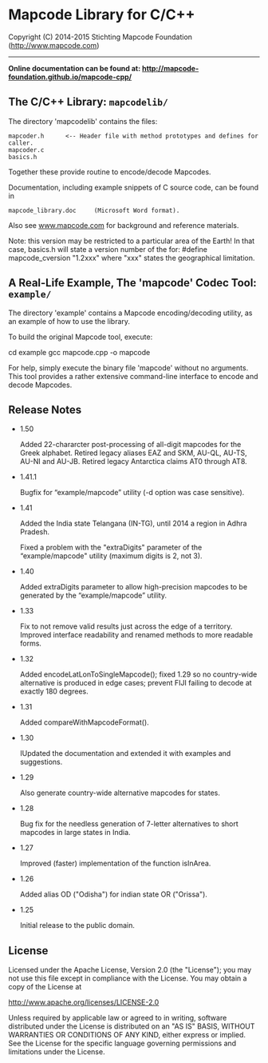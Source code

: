 # Mapcode Library for C/C++

Copyright (C) 2014-2015 Stichting Mapcode Foundation (http://www.mapcode.com)

----

**Online documentation can be found at: http://mapcode-foundation.github.io/mapcode-cpp/**


## The C/C++ Library: `mapcodelib/`

The directory 'mapcodelib' contains the files:

	mapcoder.h      <-- Header file with method prototypes and defines for caller.
	mapcoder.c
	basics.h

Together these provide routine to encode/decode Mapcodes.

Documentation, including example snippets of C source code, can be found in

	mapcode_library.doc     (Microsoft Word format).

Also see www.mapcode.com for background and reference materials.

Note: this version may be restricted to a particular area of the Earth!
In that case, basics.h will state a version number of the for:
	#define mapcode_cversion "1.2xxx"
where "xxx" states the geographical limitation.


## A Real-Life Example, The 'mapcode' Codec Tool: `example/`

The directory 'example' contains a Mapcode encoding/decoding utility, as an example
of how to use the library.

To build the original Mapcode tool, execute:

  cd example
  gcc mapcode.cpp -o mapcode

For help, simply execute the binary file 'mapcode' without no arguments.
This tool provides a rather extensive command-line interface to encode and
decode Mapcodes.


## Release Notes

* 1.50

    Added 22-chararcter post-processing of all-digit mapcodes for the Greek alphabet.
	Retired legacy aliases EAZ and SKM, AU-QL, AU-TS, AU-NI and AU-JB.
	Retired legacy Antarctica claims AT0 through AT8.

* 1.41.1

    Bugfix for “example/mapcode” utility (-d option was case sensitive).

* 1.41

    Added the India state Telangana (IN-TG), until 2014 a region in Adhra Pradesh.

    Fixed a problem with the "extraDigits" parameter of the “example/mapcode" utility (maximum digits is 2, not 3).

* 1.40

    Added extraDigits parameter to allow high-precision mapcodes to be generated by the “example/mapcode” utility.

* 1.33

    Fix to not remove valid results just across the edge of a territory.
    Improved interface readability and renamed methods to more readable forms.

* 1.32

    Added encodeLatLonToSingleMapcode(); fixed 1.29 so no country-wide alternative
    is produced in edge cases; prevent FIJI failing to decode at exactly 180 degrees.

* 1.31

    Added compareWithMapcodeFormat().

* 1.30

    IUpdated the documentation and extended it with examples and suggestions.

* 1.29

    Also generate country-wide alternative mapcodes for states.

* 1.28

    Bug fix for the needless generation of 7-letter alternatives to short mapcodes
    in large states in India.

* 1.27

    Improved (faster) implementation of the function isInArea.

* 1.26

    Added alias OD ("Odisha") for indian state OR ("Orissa").

* 1.25

    Initial release to the public domain.

## License

Licensed under the Apache License, Version 2.0 (the "License");
you may not use this file except in compliance with the License.
You may obtain a copy of the License at

   http://www.apache.org/licenses/LICENSE-2.0

Unless required by applicable law or agreed to in writing, software
distributed under the License is distributed on an "AS IS" BASIS,
WITHOUT WARRANTIES OR CONDITIONS OF ANY KIND, either express or implied.
See the License for the specific language governing permissions and
limitations under the License.

